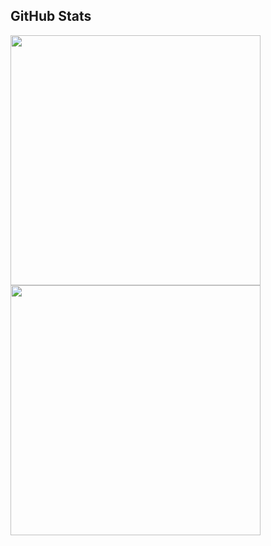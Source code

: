 ## GitHub Stats

<p align="left">
  <a href="https://github.com/aronsinkie">
    <img width="400px" src="https://github-readme-stats-eight-theta.vercel.app/api?username=aronsinkie&show_icons=true&theme=react&include_all_commits=true&count_private=true&hide_border=true&bg_color=060B0D"/>
    <img width="400px" src="https://github-readme-streak-stats.herokuapp.com/?user=aronsinkie&theme=black-ice&hide_border=true&stroke=0000&background=060B0D">
  </a>
